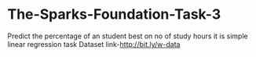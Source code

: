 # The-Sparks-Foundation-Task-3
Predict the percentage of an student best on no of study hours
it is simple linear regression task
Dataset link-http://bit.ly/w-data
